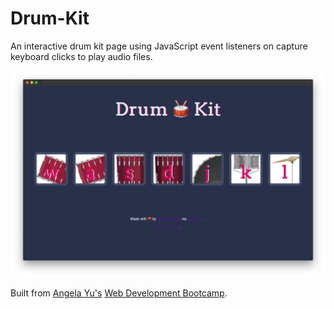 # Drum-Kit

An interactive drum kit page using JavaScript event listeners on capture keyboard clicks to play audio files.

<a href="https://timmybytes.github.io/Drum-Kit/"><img src="https://raw.githubusercontent.com/timmybytes/Drum-Kit/master/src/images/DrumKitScreenshot.png" alt="screenshot of Drum Kit webpage"></a>

Built from [Angela Yu's](https://twitter.com/yu_angela) [Web Development Bootcamp](https://www.udemy.com/course/the-complete-web-development-bootcamp/).

